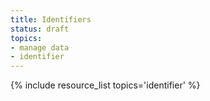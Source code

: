 ```yaml
---
title: Identifiers
status: draft
topics:
- manage data
- identifier
---
```

{% include resource_list topics='identifier' %}